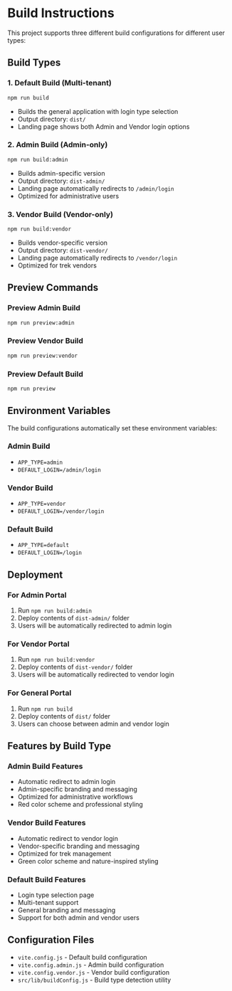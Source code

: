 # Build Instructions

This project supports three different build configurations for different user types:

## Build Types

### 1. Default Build (Multi-tenant)

```bash
npm run build
```

- Builds the general application with login type selection
- Output directory: `dist/`
- Landing page shows both Admin and Vendor login options

### 2. Admin Build (Admin-only)

```bash
npm run build:admin
```

- Builds admin-specific version
- Output directory: `dist-admin/`
- Landing page automatically redirects to `/admin/login`
- Optimized for administrative users

### 3. Vendor Build (Vendor-only)

```bash
npm run build:vendor
```

- Builds vendor-specific version
- Output directory: `dist-vendor/`
- Landing page automatically redirects to `/vendor/login`
- Optimized for trek vendors

## Preview Commands

### Preview Admin Build

```bash
npm run preview:admin
```

### Preview Vendor Build

```bash
npm run preview:vendor
```

### Preview Default Build

```bash
npm run preview
```

## Environment Variables

The build configurations automatically set these environment variables:

### Admin Build

- `APP_TYPE=admin`
- `DEFAULT_LOGIN=/admin/login`

### Vendor Build

- `APP_TYPE=vendor`
- `DEFAULT_LOGIN=/vendor/login`

### Default Build

- `APP_TYPE=default`
- `DEFAULT_LOGIN=/login`

## Deployment

### For Admin Portal

1. Run `npm run build:admin`
2. Deploy contents of `dist-admin/` folder
3. Users will be automatically redirected to admin login

### For Vendor Portal

1. Run `npm run build:vendor`
2. Deploy contents of `dist-vendor/` folder
3. Users will be automatically redirected to vendor login

### For General Portal

1. Run `npm run build`
2. Deploy contents of `dist/` folder
3. Users can choose between admin and vendor login

## Features by Build Type

### Admin Build Features

- Automatic redirect to admin login
- Admin-specific branding and messaging
- Optimized for administrative workflows
- Red color scheme and professional styling

### Vendor Build Features

- Automatic redirect to vendor login
- Vendor-specific branding and messaging
- Optimized for trek management
- Green color scheme and nature-inspired styling

### Default Build Features

- Login type selection page
- Multi-tenant support
- General branding and messaging
- Support for both admin and vendor users

## Configuration Files

- `vite.config.js` - Default build configuration
- `vite.config.admin.js` - Admin build configuration
- `vite.config.vendor.js` - Vendor build configuration
- `src/lib/buildConfig.js` - Build type detection utility
